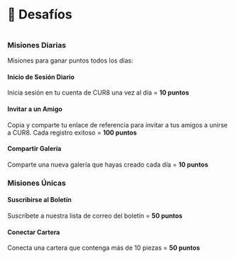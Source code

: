 # 🥇 Desafíos

<figure><img src="../../.gitbook/assets/Screenshot 2025-03-23 at 11.00.50.png" alt=""><figcaption></figcaption></figure>

### Misiones Diarias

Misiones para ganar puntos todos los días:

#### Inicio de Sesión Diario

Inicia sesión en tu cuenta de CUR8 una vez al día = **10 puntos**

#### Invitar a un Amigo

Copia y comparte tu enlace de referencia para invitar a tus amigos a unirse a CUR8. Cada registro exitoso = **100 puntos**

#### Compartir Galería

Comparte una nueva galería que hayas creado cada día = **10 puntos**

### Misiones Únicas

#### Suscribirse al Boletín

Suscríbete a nuestra lista de correo del boletín = **50 puntos**&#x20;

#### Conectar Cartera

Conecta una cartera que contenga más de 10 piezas = **50 puntos**